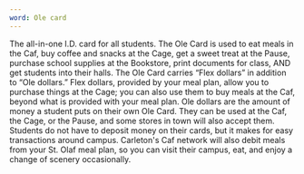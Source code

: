 ```yaml
---
word: Ole card
---
```


The all-in-one I.D. card for all students. The Ole Card is used to eat meals in the Caf, buy coffee and snacks at the Cage, get a sweet treat at the Pause, purchase school supplies at the Bookstore, print documents for class, AND get students into their halls. The Ole Card carries “Flex dollars” in addition to “Ole dollars.” Flex dollars, provided by your meal plan, allow you to purchase things at the Cage; you can also use them to buy meals at the Caf, beyond what is provided with your meal plan. Ole dollars are the amount of money a student puts on their own Ole Card. They can be used at the Caf, the Cage, or the Pause, and some stores in town will also accept them. Students do not have to deposit money on their cards, but it makes for easy transactions around campus. Carleton's Caf network will also debit meals from your St. Olaf meal plan, so you can visit their campus, eat, and enjoy a change of scenery occasionally.
